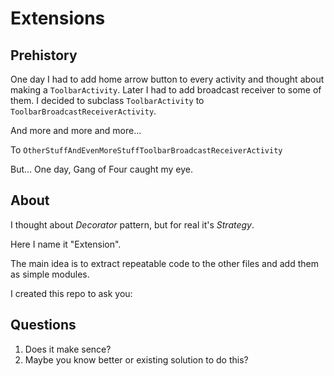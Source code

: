 # Extensions

## Prehistory
One day I had to add home arrow button to every activity and thought about making a `ToolbarActivity`. Later I had to add broadcast receiver to some of them. I decided to subclass `ToolbarActivity` to `ToolbarBroadcastReceiverActivity`.  

And more and more and more...

To `OtherStuffAndEvenMoreStuffToolbarBroadcastReceiverActivity`

But...
One day, Gang of Four caught my eye.

## About

I thought about *Decorator* pattern, but for real it's *Strategy*.

Here I name it "Extension".

The main idea is to extract repeatable code to the other files and add them as simple modules.

I created this repo to ask you:

## Questions

1) Does it make sence?  
2) Maybe you know better or existing solution to do this?
